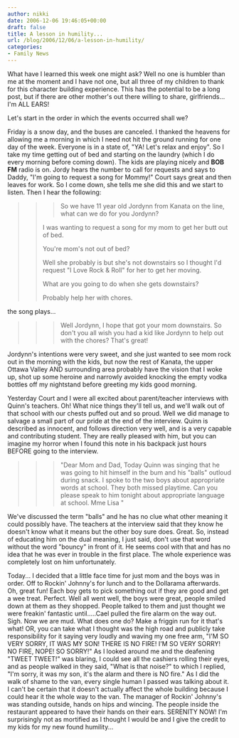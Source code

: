 ```yaml
---
author: nikki
date: 2006-12-06 19:46:05+00:00
draft: false
title: A lesson in humility...
url: /blog/2006/12/06/a-lesson-in-humility/
categories:
- Family News
---
```


What have I learned this week one might ask?  Well no one is humbler than me at the moment and I have not one, but all three of my children to thank for this character building experience.  This has the potential to be a long post, but if there are other mother's out there willing to share, girlfriends... I'm ALL EARS!

Let's start in the order in which the events occurred shall we?

Friday is a snow day, and the buses are canceled.  I thanked the heavens for allowing me a morning in which I need not hit the ground running for one day of the week. Everyone is in a state of, "YA!  Let's relax and enjoy". So I take my time getting out of bed and starting on the laundry (which I do every morning before coming down).  The kids are playing nicely and **BOB FM** radio is on.  Jordy hears the number to call for requests and says to Daddy, "I'm going to request a song for Mommy!"  Court says great and then leaves for work.  So I come down, she tells me she did this and we start to listen.  Then I hear the following:


<blockquote>

> 
> <blockquote>So we have 11 year old Jordynn from Kanata on the line, what can we do for you Jordynn?

I was wanting to request a song for my mom to get her butt out of bed.

You're mom's not out of bed?

Well she probably is but she's not downstairs so I thought I'd request "I Love Rock & Roll" for her to get her moving.

What are you going to do when she gets downstairs?

Probably help her with chores.</blockquote>
> 
> 
</blockquote>


the song plays...


<blockquote>

> 
> <blockquote>Well Jordynn, I hope that got your mom downstairs.  So don't you all wish you had a kid like Jordynn to help out with the chores?  That's great!</blockquote>
> 
> 
</blockquote>


Jordynn's intentions were very sweet, and she just wanted to see mom rock out in the morning with the kids, but now the rest of Kanata, the upper Ottawa Valley AND surrounding area probably have the vision that I woke up, shot up some heroine and narrowly avoided knocking the empty vodka bottles off my nightstand before greeting my kids good morning.

Yesterday Court and I were all excited about parent/teacher interviews with Quinn's teachers.  Oh!  What nice things they'll tell us, and we'll walk out of that school with our chests puffed out and so proud.  Well we did manage to salvage a small part of our pride at the end of the interview.  Quinn is described as innocent, and follows direction very well, and is a very capable and  contributing student.  They are really pleased with him, but you can imagine my horror when I found this note in his backpack just hours BEFORE going to the interview.


<blockquote>

> 
> <blockquote>"Dear Mom and Dad, Today Quinn was singing that he was going to hit himself in the bum and his "balls" outloud during snack.  I spoke to the two boys about appropriate words at school.  They both missed playtime.  Can you please speak to him tonight about appropriate language at school.  Mme Lisa  "</blockquote>
> 
> 
</blockquote>


We've discussed the term "balls" and he has no clue what other meaning it could possibly have.  The teachers at the interview said that they know he doesn't know what it means but the other boy sure does.  Great.  So, instead of educating him on the dual meaning, I just said, don't use that word without the word "bouncy" in front of it.  He seems cool with that and has no idea that he was ever in trouble in the first place.  The whole experience was completely lost on him unfortunately.

Today... I decided that a little face time for just mom and the boys was in order.  Off to Rockin' Johnny's for lunch and to the Dollarama afterwards.  Oh, great fun!  Each boy gets to pick something out if they are good and get a wee treat.  Perfect.  Well all went well, the boys were great, people smiled down at them as they shopped.  People talked to them and just thought we were freakin' fantastic until.....Cael pulled the fire alarm on the way out.  Sigh.  Now we are mud.  What does one do?  Make a friggin run for it that's what!  OR, you can take what I thought was the high road and publicly take responsibility for it saying very loudly and waving my one free arm, "I'M SO VERY SORRY, IT WAS MY SON!  THERE IS NO FIRE!  I'M SO VERY SORRY! NO FIRE, NOPE!  SO SORRY!"  As I looked around me and the deafening "TWEET TWEET!" was blaring, I could see all the cashiers rolling their eyes, and as people walked in they said, "What is that noise?" to which I replied, "I'm sorry, it was my son, it's the alarm and there is NO fire."  As I did the walk of shame to the van, every single human I passed was talking about it.  I can't be certain that it doesn't actually affect the whole building because I could hear it the whole way to the van.  The manager of Rockin' Johnny's was standing outside, hands on hips and wincing.  The people inside the restaurant appeared to have their hands on their ears.
SERENITY NOW!  I'm surprisingly not as mortified as I thought I would be and I give the credit to my kids for  my new found humility...

